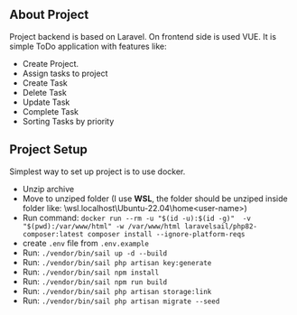 
## About Project

Project backend is based on Laravel. On frontend side is used VUE.
It is simple ToDo application with features like:
- Create Project.
- Assign tasks to project
- Create Task
- Delete Task
- Update Task
- Complete Task
- Sorting Tasks by priority


## Project Setup


Simplest way to set up project is to use docker. 
- Unzip archive
- Move to unziped folder (I use **WSL**, the folder should be unziped inside folder like: \\wsl.localhost\Ubuntu-22.04\home\<user-name>)
- Run command: `docker run --rm
  -u "$(id -u):$(id -g)"  -v "$(pwd):/var/www/html"
  -w /var/www/html
  laravelsail/php82-composer:latest
  composer install --ignore-platform-reqs`
- create `.env` file from `.env.example`
- Run: `./vendor/bin/sail up -d --build`
- Run: `./vendor/bin/sail php artisan key:generate`
- Run: `./vendor/bin/sail npm install`
- Run: `./vendor/bin/sail npm run build`
- Run: `./vendor/bin/sail php artisan storage:link`
- Run: `./vendor/bin/sail php artisan migrate --seed`







